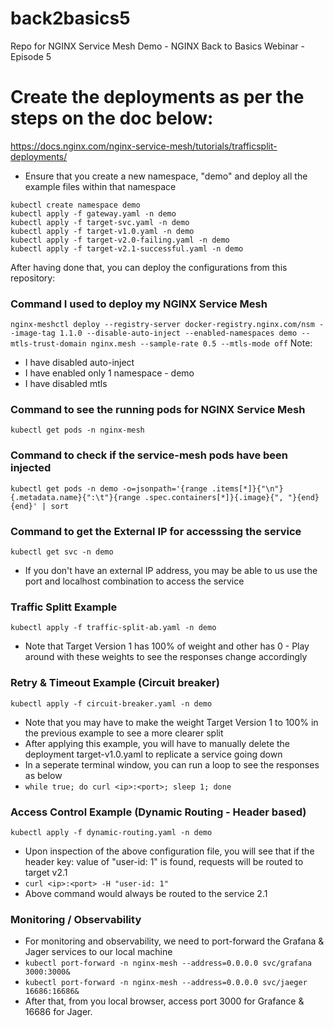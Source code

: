 # back2basics5
Repo for NGINX Service Mesh Demo - NGINX Back to Basics Webinar - Episode 5


# Create the deployments as per the steps on the doc below:
https://docs.nginx.com/nginx-service-mesh/tutorials/trafficsplit-deployments/

- Ensure that you create a new namespace, "demo" and deploy all the example files within that namespace

```
kubectl create namespace demo
kubectl apply -f gateway.yaml -n demo
kubectl apply -f target-svc.yaml -n demo
kubectl apply -f target-v1.0.yaml -n demo
kubectl apply -f target-v2.0-failing.yaml -n demo
kubectl apply -f target-v2.1-successful.yaml -n demo
```

After having done that, you can deploy the configurations from this repository:

### Command I used to deploy my NGINX Service Mesh

```nginx-meshctl deploy --registry-server docker-registry.nginx.com/nsm --image-tag 1.1.0 --disable-auto-inject --enabled-namespaces demo --mtls-trust-domain nginx.mesh --sample-rate 0.5 --mtls-mode off```
Note:
- I have disabled auto-inject
- I have enabled only 1 namespace - demo
- I have disabled mtls

### Command to see the running pods for NGINX Service Mesh
```kubectl get pods -n nginx-mesh```

### Command to check if the service-mesh pods have been injected
```kubectl get pods -n demo -o=jsonpath='{range .items[*]}{"\n"}{.metadata.name}{":\t"}{range .spec.containers[*]}{.image}{", "}{end}{end}' | sort```

### Command to get the External IP for accesssing the service
```kubectl get svc -n demo```
- If you don't have an external IP address, you may be able to us use the port and localhost combination to access the service

### Traffic Splitt Example
```kubectl apply -f traffic-split-ab.yaml -n demo```
- Note that Target Version 1 has 100% of weight and other has 0 - Play around with these weights to see the responses change accordingly

### Retry & Timeout Example (Circuit breaker)
```kubectl apply -f circuit-breaker.yaml -n demo```
- Note that you may have to make the weight Target Version 1 to 100% in the previous example to see a more clearer split
- After applying this example, you will have to manually delete the deployment target-v1.0.yaml to replicate a service going down
- In a seperate terminal window, you can run a loop to see the responses as below
- ```while true; do curl <ip>:<port>; sleep 1; done```

### Access Control Example (Dynamic Routing - Header based)
```kubectl apply -f dynamic-routing.yaml -n demo```
- Upon inspection of the above configuration file, you will see that if the header key: value of "user-id: 1" is found, requests will be routed to target v2.1
- ```curl <ip>:<port> -H "user-id: 1"```
- Above command would always be routed to the service 2.1

### Monitoring / Observability
- For monitoring and observability, we need to port-forward the Grafana & Jager services to our local machine
- ```kubectl port-forward -n nginx-mesh --address=0.0.0.0 svc/grafana 3000:3000&```
- ```kubectl port-forward -n nginx-mesh --address=0.0.0.0 svc/jaeger 16686:16686&```   
- After that, from you local browser, access port 3000 for Grafance & 16686 for Jager. 
